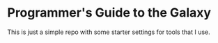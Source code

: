 # Programmer's Guide to the Galaxy

This is just a simple repo with some starter settings for tools that I use.

